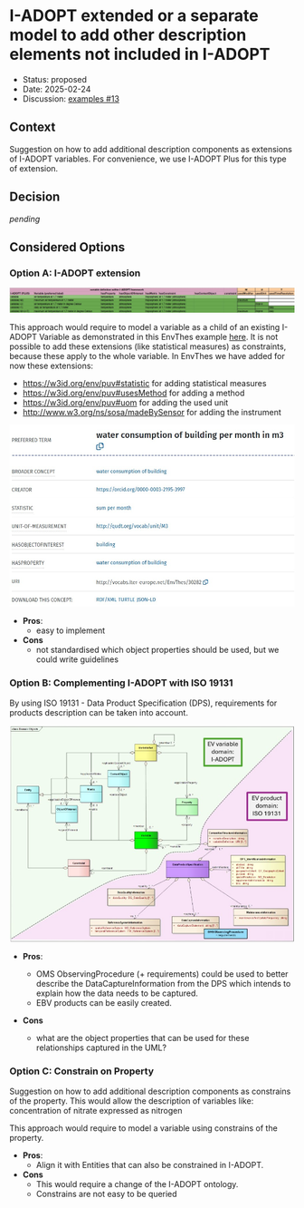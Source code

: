 # I-ADOPT extended or a separate model to add other description elements not included in I-ADOPT

* Status: proposed
* Date: 2025-02-24
* Discussion: [examples #13](https://github.com/i-adopt/examples/issues/13)

## Context

Suggestion on how to add additional description components as extensions of I-ADOPT variables. For convenience, we use I-ADOPT Plus for this type of extension.

## Decision

*pending*

## Considered Options

### Option A: I-ADOPT extension

![I-ADOPT Plus](002/I-ADOPT_plus.jpg)

This approach would require to model a variable as a child of an existing I-ADOPT Variable as demonstrated in this EnvThes example [here](http://vocabs.lter-europe.net/EnvThes/30282). It is not possible to add these extensions (like statistical measures) as constraints, because these apply to the whole variable. 
In EnvThes we have added for now these extensions:
* https://w3id.org/env/puv#statistic for adding statistical measures
* https://w3id.org/env/puv#usesMethod for adding a method
* https://w3id.org/env/puv#uom for adding the used unit
* http://www.w3.org/ns/sosa/madeBySensor for adding the instrument

![I-ADOPT PLUS implemented in Envthes](002/EnvThes_I-ADOPT_plus.jpg)

* **Pros**:
  * easy to implement
* **Cons**
  * not standardised which object properties should be used, but we could write guidelines

### Option B: Complementing I-ADOPT with ISO 19131 

By using ISO 19131 - Data Product Specification (DPS), requirements for products description can be taken into account.

![Product](002/Product.jpg)

* **Pros**:
  * OMS ObservingProcedure (+ requirements) could be used to better describe the DataCaptureInformation from the DPS which intends to explain how the data needs to be captured.
  * EBV products can be easily created.
    
* **Cons**
  * what are the object properties that can be used for these relationships captured in the UML?
    
### Option C: Constrain on Property
Suggestion on how to add additional description components as constrains of the property. This would allow the description of variables like: concentration of nitrate expressed as nitrogen

This approach would require to model a variable using constrains of the property. 

* **Pros**:
  * Align it with Entities that can also be constrained in I-ADOPT.
* **Cons**
  * This would require a change of the I-ADOPT ontology.
  * Constrains are not easy to be queried

